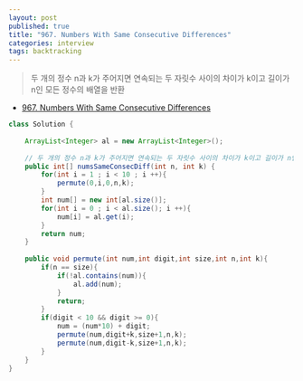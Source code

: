 ```yaml
---
layout: post
published: true
title: "967. Numbers With Same Consecutive Differences"
categories: interview
tags: backtracking
---
```


> 두 개의 정수 n과 k가 주어지면 연속되는 두 자릿수 사이의 차이가 k이고 길이가 n인 모든 정수의 배열을 반환

- [967. Numbers With Same Consecutive Differences](https://leetcode.com/problems/numbers-with-same-consecutive-differences/)

```java
class Solution {
    
    ArrayList<Integer> al = new ArrayList<Integer>();
    
    // 두 개의 정수 n과 k가 주어지면 연속되는 두 자릿수 사이의 차이가 k이고 길이가 n인 모든 정수의 배열을 반환
    public int[] numsSameConsecDiff(int n, int k) {
        for(int i = 1 ; i < 10 ; i ++){
            permute(0,i,0,n,k);
        }
        int num[] = new int[al.size()];
        for(int i = 0 ; i < al.size(); i ++){
            num[i] = al.get(i);
        }
        return num;
    }
    
    public void permute(int num,int digit,int size,int n,int k){
        if(n == size){
            if(!al.contains(num)){
                al.add(num);
            }
            return;
        }
        if(digit < 10 && digit >= 0){
            num = (num*10) + digit;
            permute(num,digit+k,size+1,n,k);
            permute(num,digit-k,size+1,n,k);
        }
    }
}
```
